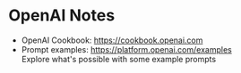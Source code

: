 # OpenAI Notes

- OpenAI Cookbook: https://cookbook.openai.com
- Prompt examples: https://platform.openai.com/examples  
  Explore what's possible with some example prompts
